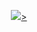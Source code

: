 <p align="center">
  <a href="https://github.com/garmir"><img src="https://github.com/garmir/garmir/blob/main/globe.gif"</a>>
</p>
